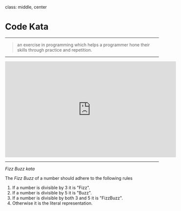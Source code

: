 class: middle, center

# Code Kata

---

> an exercise in programming which helps a programmer hone their skills through
> practice and repetition.

---

<iframe width="560" height="315" src="https://www.youtube.com/embed/foxx52MlWeE?si=72bT4LNHVnO5IWPn" title="YouTube video player" frameborder="0" allow="accelerometer; autoplay; clipboard-write; encrypted-media; gyroscope; picture-in-picture; web-share" allowfullscreen></iframe>

---

_Fizz Buzz kata_

The _Fizz Buzz_ of a number should adhere to the following rules 

1. If a number is divisible by 3 it is "Fizz".
2. If a number is divisible by 5 it is "Buzz".
3. If a number is divisible by both 3 and 5 it is "FizzBuzz".
4. Otherwise it is the literal representation.
